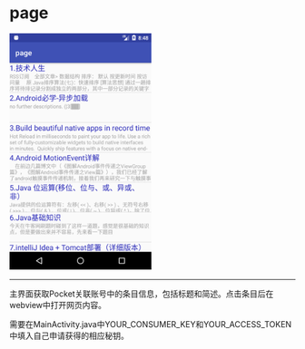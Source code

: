 # page
<img src="https://github.com/jason63/page/blob/master/screenshot/main.png" width = "250"  alt="main" align=center/>

***
主界面获取Pocket关联账号中的条目信息，包括标题和简述。点击条目后在webview中打开网页内容。

需要在MainActivity.java中YOUR_CONSUMER_KEY和YOUR_ACCESS_TOKEN中填入自己申请获得的相应秘钥。